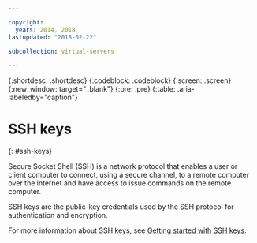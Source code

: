 ```yaml
---

copyright:
  years: 2014, 2018
lastupdated: "2018-02-22"

subcollection: virtual-servers

---
```


{:shortdesc: .shortdesc}
{:codeblock: .codeblock}
{:screen: .screen}
{:new_window: target="_blank"}
{:pre: .pre}
{:table: .aria-labeledby="caption"}

# SSH keys
{: #ssh-keys}

Secure Socket Shell (SSH) is a network protocol that enables a user or client computer to connect, using a secure channel, to a remote computer over the internet and have access to issue commands on the remote computer.

SSH keys are the public-key credentials used by the SSH protocol for authentication and encryption.

For more information about SSH keys, see [Getting started with SSH keys](/docs/infrastructure/ssh-keys?topic=ssh-keys-getting-started-tutorial).
